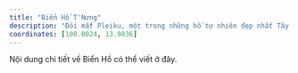 ```yaml
---
title: "Biển Hồ T'Nưng"
description: "Đôi mắt Pleiku, một trong những hồ tự nhiên đẹp nhất Tây Nguyên."
coordinates: [108.0024, 13.9836]
---
```


Nội dung chi tiết về Biển Hồ có thể viết ở đây.
